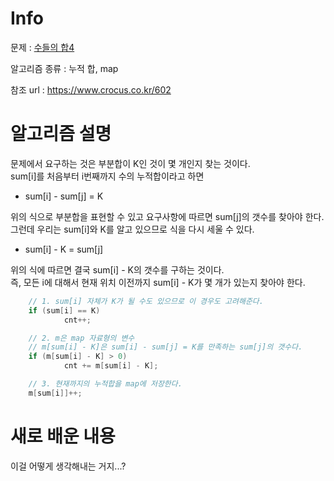 # Info

  

문제 : [수들의 합4](https://www.acmicpc.net/problem/2015)

알고리즘 종류 : 누적 합, map

참조 url : https://www.crocus.co.kr/602

  

# 알고리즘 설명
문제에서 요구하는 것은 부분합이 K인 것이 몇 개인지 찾는 것이다.  
sum[i]를 처음부터 i번째까지 수의 누적합이라고 하면
- sum[i] - sum[j] = K  

위의 식으로 부분합을 표현할 수 있고 요구사항에 따르면 sum[j]의 갯수를 찾아야 한다.  
그런데 우리는 sum[i]와 K를 알고 있으므로 식을 다시 세울 수 있다.
- sum[i] - K = sum[j]

위의 식에 따르면 결국 sum[i] - K의 갯수를 구하는 것이다.  
즉, 모든 i에 대해서 현재 위치 이전까지 sum[i] - K가 몇 개가 있는지 찾아야 한다.

```c++
	// 1. sum[i] 자체가 K가 될 수도 있으므로 이 경우도 고려해준다.  
	if (sum[i] == K)
			cnt++;
```
```c++
	// 2. m은 map 자료형의 변수
	// m[sum[i] - K]은 sum[i] - sum[j] = K를 만족하는 sum[j]의 갯수다.
	if (m[sum[i] - K] > 0)
			cnt += m[sum[i] - K];
```
```c++
	// 3. 현재까지의 누적합을 map에 저장한다.
	m[sum[i]]++;
```


# 새로 배운 내용
이걸 어떻게 생각해내는 거지...?